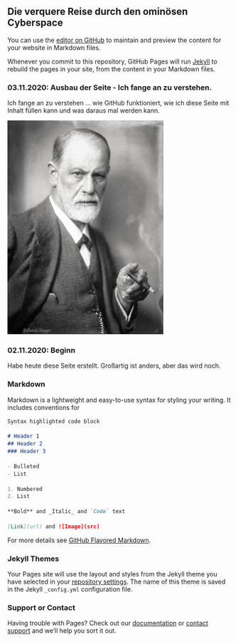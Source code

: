 ## Die verquere Reise durch den ominösen Cyberspace

You can use the [editor on GitHub](https://github.com/dama360/dama360.github.io/edit/main/README.md) to maintain and preview the content for your website in Markdown files.

Whenever you commit to this repository, GitHub Pages will run [Jekyll](https://jekyllrb.com/) to rebuild the pages in your site, from the content in your Markdown files.

### 03.11.2020: Ausbau der Seite - Ich fange an zu verstehen.

Ich fange an zu verstehen ... wie GitHub funktioniert, wie ich diese Seite mit Inhalt füllen kann und was daraus mal werden kann.

![](Freude.gif)

### 02.11.2020: Beginn

Habe heute diese Seite erstellt. Großartig ist anders, aber das wird noch.

### Markdown

Markdown is a lightweight and easy-to-use syntax for styling your writing. It includes conventions for

```markdown
Syntax highlighted code block

# Header 1
## Header 2
### Header 3

- Bulleted
- List

1. Numbered
2. List

**Bold** and _Italic_ and `Code` text

[Link](url) and ![Image](src)
```

For more details see [GitHub Flavored Markdown](https://guides.github.com/features/mastering-markdown/).

### Jekyll Themes

Your Pages site will use the layout and styles from the Jekyll theme you have selected in your [repository settings](https://github.com/dama360/dama360.github.io/settings). The name of this theme is saved in the Jekyll `_config.yml` configuration file.

### Support or Contact

Having trouble with Pages? Check out our [documentation](https://docs.github.com/categories/github-pages-basics/) or [contact support](https://github.com/contact) and we’ll help you sort it out.
